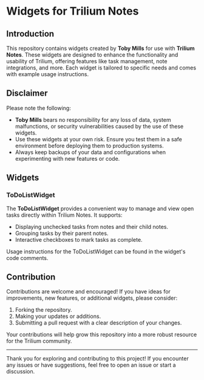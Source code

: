 # Widgets for Trilium Notes

## Introduction
This repository contains widgets created by **Toby Mills** for use with **Trilium Notes**. These widgets are designed to enhance the functionality and usability of Trilium, offering features like task management, note integrations, and more. Each widget is tailored to specific needs and comes with example usage instructions.

## Disclaimer
Please note the following:

- **Toby Mills** bears no responsibility for any loss of data, system malfunctions, or security vulnerabilities caused by the use of these widgets.
- Use these widgets at your own risk. Ensure you test them in a safe environment before deploying them to production systems.
- Always keep backups of your data and configurations when experimenting with new features or code.

## Widgets
### ToDoListWidget
The **ToDoListWidget** provides a convenient way to manage and view open tasks directly within Trilium Notes. It supports:
- Displaying unchecked tasks from notes and their child notes.
- Grouping tasks by their parent notes.
- Interactive checkboxes to mark tasks as complete.

Usage instructions for the ToDoListWidget can be found in the widget's code comments.

## Contribution
Contributions are welcome and encouraged! If you have ideas for improvements, new features, or additional widgets, please consider:

1. Forking the repository.
2. Making your updates or additions.
3. Submitting a pull request with a clear description of your changes.

Your contributions will help grow this repository into a more robust resource for the Trilium community.

---

Thank you for exploring and contributing to this project! If you encounter any issues or have suggestions, feel free to open an issue or start a discussion.

